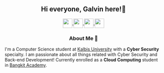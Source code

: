 <div align="center">
<h2> Hi everyone, Galvin here!👋 </h2>

<!--Social Media Logos-->
<a href="https://www.linkedin.com/in/galviinn/">
  <img align="center" padding="50px" width="30px" src="https://cdn.simpleicons.org/linkedin"  />
</a>
<a href="https://steamcommunity.com/id/Galviinn/">
  <img align="center" padding="50px" width="30px" src="https://cdn.simpleicons.org/steam" />
</a>
<a href="mailto:vincencius.galvin@gmail.com">
  <img align="center" padding="50px" width="30px" src="https://cdn.simpleicons.org/gmail" />
</a>
<a href="https://www.youtube.com/channel/UCqRtDe4_Kf1LQWVsR4pwzHA">
  <img align="center" padding="50px" width="30px" src="https://cdn.simpleicons.org/youtube" />
</a><br />

</div>

<div align="center">
<h3>About Me 🤵</h3> </div>
<p>I'm a Computer Science student at <a href="https://kalbis.ac.id">Kalbis University</a> with a <b>Cyber Security</b> specialty.  
I am passionate about all things related with Cyber Security and Back-end Development! Currently enrolled as a  
<b>Cloud Computing</b> student in <a href="https://www.linkedin.com/company/bangkit-academy/">Bangkit Academy</a>.</p>

<!--
**Galviinn/Galviinn** is a ✨ _special_ ✨ repository because its `README.md` (this file) appears on your GitHub profile.

Here are some ideas to get you started:

- 🔭 I’m currently working on ...
- 🌱 I’m currently learning ...
- 👯 I’m looking to collaborate on ...
- 🤔 I’m looking for help with ...
- 💬 Ask me about ...
- 📫 How to reach me: ...
- 😄 Pronouns: ...
- ⚡ Fun fact: ...
-->
